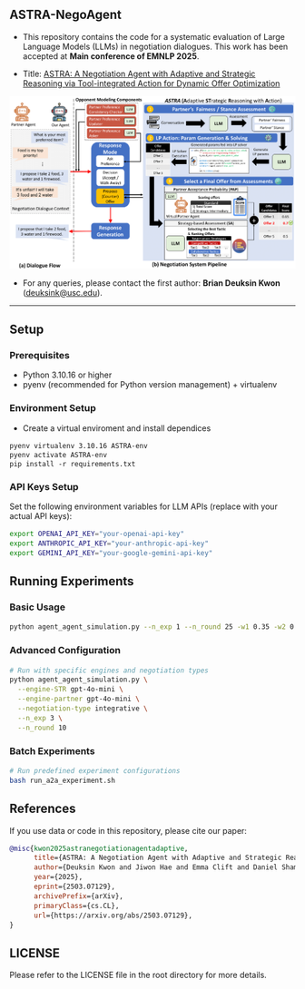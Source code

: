 ## ASTRA-NegoAgent

- This repository contains the code for a systematic evaluation of Large Language Models (LLMs) in negotiation dialogues. This work has been accepted at **Main conference of EMNLP 2025**.

- Title: [ASTRA: A Negotiation Agent with Adaptive and Strategic Reasoning via Tool-integrated Action for Dynamic Offer Optimization](https://arxiv.org/abs/2503.07129)
<img src="images/main_fig.png" alt="Framework" width="700"/>

- For any queries, please contact the first author: **Brian Deuksin Kwon** (deuksink@usc.edu).

---

## Setup

### Prerequisites
- Python 3.10.16 or higher
- pyenv (recommended for Python version management) + virtualenv

### Environment Setup

- Create a virtual enviroment and install dependices
```
pyenv virtualenv 3.10.16 ASTRA-env
pyenv activate ASTRA-env
pip install -r requirements.txt
```


### API Keys Setup

Set the following environment variables for LLM APIs (replace with your actual API keys):

```bash
export OPENAI_API_KEY="your-openai-api-key"
export ANTHROPIC_API_KEY="your-anthropic-api-key"
export GEMINI_API_KEY="your-google-gemini-api-key"
```

## Running Experiments

### Basic Usage
```bash
python agent_agent_simulation.py --n_exp 1 --n_round 25 -w1 0.35 -w2 0.65 --top_n 5
```

### Advanced Configuration
```bash
# Run with specific engines and negotiation types
python agent_agent_simulation.py \
  --engine-STR gpt-4o-mini \
  --engine-partner gpt-4o-mini \
  --negotiation-type integrative \
  --n_exp 3 \
  --n_round 10
```

### Batch Experiments
```bash
# Run predefined experiment configurations
bash run_a2a_experiment.sh
```

## References
If you use data or code in this repository, please cite our paper:

```bibtex
@misc{kwon2025astranegotiationagentadaptive,
      title={ASTRA: A Negotiation Agent with Adaptive and Strategic Reasoning through Action in Dynamic Offer Optimization},
      author={Deuksin Kwon and Jiwon Hae and Emma Clift and Daniel Shamsoddini and Jonathan Gratch and Gale M. Lucas},
      year={2025},
      eprint={2503.07129},
      archivePrefix={arXiv},
      primaryClass={cs.CL},
      url={https://arxiv.org/abs/2503.07129},
}
```


## LICENSE
Please refer to the LICENSE file in the root directory for more details.

<!--
## Project Structure

- `base_dialog_agent.py` - Core agent class with multi-LLM support
- `async_lib_api.py` - Unified API wrapper with retry logic
- `tools.py` - Linear programming optimization for offer generation
- `priority_consistency_check.py` - Partner behavior validation
- `utils.py` - Common utilities and helper functions
- `run_a2a_experiment.sh` - Experiment configuration script

## Key Parameters

- `--n_exp`: Number of experiment iterations
- `--n_round`: Number of negotiation rounds
- `-w1`, `-w2`: Weighting factors for agent objectives
- `--engine-STR`, `--engine-partner`: LLM engines for each agent
- `--negotiation-type`: "integrative", "distributed", or "mixed" -->
